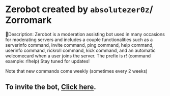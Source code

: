 # Zerobot created by `absolutezer0z`/ Zorromark

🌟Description: Zerobot is a moderation assisting bot used in many occasions for moderating servers and includes a couple functionalities such as a serverinfo command, invite command, ping command, help command, userinfo command, rickroll command, kick command, and an automatic welcomecard when a user joins the server. The prefix is r! (command example: r!help)
Stay tuned for updates!

Note that new commands come weekly (sometimes every 2 weeks)

## To invite the bot, [Click here](https://discord.com/api/oauth2/authorize?client_id=1110068022976192513&permissions=8&scope=bot).
